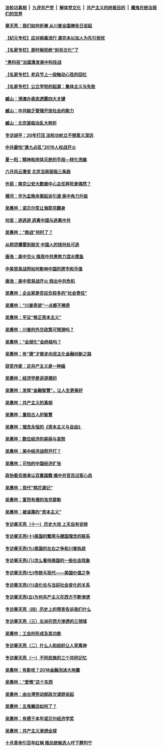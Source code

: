 

####  [法轮功真相](../../../../basic/blob/master/README.md?t=07011002) &nbsp;|&nbsp; [九评共产党](../../../../9ping.md/blob/master/README.md?t=07011002) &nbsp;|&nbsp; [解体党文化](../../../../jtdwh.md/blob/master/README.md?t=07011002)  &nbsp;|&nbsp; [共产主义的终极目的](../../../../gczydzjmd.md/blob/master/README.md?t=07011002) &nbsp;|&nbsp; [魔鬼在统治我们的世界](../../../../mgztzwmdsj.md/blob/master/README.md?t=07011002) 

#### [章天亮：我们如何祈祷 从川普全国祷告日说起](../pages/nsc423/n11944627.md?t=07011002) 

#### [【纪元专栏】应对病毒流行 渥京未以加人为先引担忧](../pages/nsc423/n11875714.md?t=07011002) 

#### [【名家专栏】是时候拒绝“封杀文化”了](../pages/nsc423/n11814093.md?t=07011002) 

#### [“黑科技”治国激发美中科技战](../pages/nsc423/n11638056.md?t=07011002) 

#### [【名家专栏】老兵节上一段触动心弦的回忆](../pages/nsc423/n11646016.md?t=07011002) 

#### [【名家专栏】公立学校的起源：集体主义与失败](../pages/nsc423/n11601833.md?t=07011002) 

#### [臧山：港澳办表态透露四大关键](../pages/nsc423/n11421628.md?t=07011002) 

#### [臧山：中共缺乏管理开放社会的能力](../pages/nsc423/n11407457.md?t=07011002) 

#### [臧山：北京面临治乱大转折](../pages/nsc423/n11406895.md?t=07011002) 

#### [专访胡平：20年打压 法轮功屹立不倒意义深远](../pages/nsc423/n11398800.md?t=07011002) 

#### [中共最怕“逢九必乱”2019人权战开火](../pages/nsc423/n11385248.md?t=07011002) 

#### [夏一阳：精神和肉体灭绝的手段—转化洗脑](../pages/nsc423/n11368250.md?t=07011002) 

#### [六月风云激变 北京当局面临三条路](../pages/nsc423/n11313668.md?t=07011002) 

#### [许茹：南京公安大数据中心主任猝死是偶然？](../pages/nsc423/n11064744.md?t=07011002) 

#### [横河：华为孟晚舟案起诉引渡 美中角力升级](../pages/nsc423/n11027230.md?t=07011002) 

#### [吴惠林：诺贝尔奖让海耶克翻身](../pages/nsc423/n10890049.md?t=07011002) 

#### [何坚：逃逃逃 逃离中国与逃离中共](../pages/nsc423/n10592891.md?t=07011002) 

#### [吴惠林：“商战”何时了？](../pages/nsc423/n10573558.md?t=07011002) 

#### [从网贷爆雷到股灾 中国人的钱何处可逃](../pages/nsc423/n10572800.md?t=07011002) 

#### [唐浩：美中交火 隐现中共黑势力混水摸鱼](../pages/nsc423/n10544040.md?t=07011002) 

#### [中美贸易战将如何影响中国的房市和币值](../pages/nsc423/n10543697.md?t=07011002) 

#### [唐浩：美中贸易战开火 烧出中共危机](../pages/nsc423/n10540126.md?t=07011002) 

#### [吴惠林：企业家是否应负较多的“社会责任”](../pages/nsc423/n10535022.md?t=07011002) 

#### [吴惠林：“川普奇迹”一点都不稀奇](../pages/nsc423/n10512808.md?t=07011002) 

#### [吴惠林：平议“修正资本主义”](../pages/nsc423/n10495724.md?t=07011002) 

#### [吴惠林：川普的外交政策可预测吗？](../pages/nsc423/n10462387.md?t=07011002) 

#### [吴惠林：“全球化”会终结吗？](../pages/nsc423/n10452838.md?t=07011002) 

#### [吴惠林：有“德”才能走向民主化金融创新之路](../pages/nsc423/n10432292.md?t=07011002) 

#### [获奖作家：这共产主义是一种癌](../pages/nsc423/n10431541.md?t=07011002) 

#### [吴惠林：经济学是讲道德的](../pages/nsc423/n10398014.md?t=07011002) 

#### [吴惠林：发挥“金融智慧”，让人生更美好](../pages/nsc423/n10375019.md?t=07011002) 

#### [吴惠林：共产主义的真相](../pages/nsc423/n10351394.md?t=07011002) 

#### [吴惠林：重拾古人的智慧](../pages/nsc423/n10337691.md?t=07011002) 

#### [吴惠林：理念永恒的《资本主义与自由》](../pages/nsc423/n10316274.md?t=07011002) 

#### [吴惠林：数位经济的美丽与哀愁](../pages/nsc423/n10292946.md?t=07011002) 

#### [吴惠林：美中经济战将开打？](../pages/nsc423/n10258825.md?t=07011002) 

#### [吴惠林：可怕的中国经济扩张](../pages/nsc423/n10219147.md?t=07011002) 

#### [政协委员提承认双重国籍 揭中共官员过客心态](../pages/nsc423/n10208809.md?t=07011002) 

#### [吴惠林：现代“桃花源记”](../pages/nsc423/n10185234.md?t=07011002) 

#### [吴惠林：富而有德的洛克斐勒](../pages/nsc423/n10142264.md?t=07011002) 

#### [吴惠林：被诬蔑的“资本主义”](../pages/nsc423/n10124816.md?t=07011002) 

#### [专访章天亮（十一）历史大戏 上天自有安排](../pages/nsc423/n10094905.md?t=07011002) 

#### [专访章天亮(十)美国的繁荣与建国理念的联系](../pages/nsc423/n10094899.md?t=07011002) 

#### [专访章天亮(九)美国的左右之争和川普执政](../pages/nsc423/n10094889.md?t=07011002) 

#### [专访章天亮(八)怎么看待美国的一些社会现象](../pages/nsc423/n10094857.md?t=07011002) 

#### [专访章天亮(七)传统与现代——美国价值之争](../pages/nsc423/n10093140.md?t=07011002) 

#### [专访章天亮(六)进化论与当前社会变化的关系](../pages/nsc423/n10092036.md?t=07011002) 

#### [专访章天亮(五)为何共产主义在西方不断渗透](../pages/nsc423/n10083620.md?t=07011002) 

#### [专访章天亮（四）历史上的预言告诉我们什么](../pages/nsc423/n10083606.md?t=07011002) 

#### [专访章天亮（三）左派在西方渗透的三领域](../pages/nsc423/n10081115.md?t=07011002) 

#### [吴惠林：工会的形成及其功能](../pages/nsc423/n10080633.md?t=07011002) 

#### [专访章天亮（二）什么人和组织让人背离神](../pages/nsc423/n10076637.md?t=07011002) 

#### [专访章天亮（一）不同民族的三个共同记忆](../pages/nsc423/n10074188.md?t=07011002) 

#### [吴惠林：有影呒？2018金融泡沫大地震](../pages/nsc423/n10040534.md?t=07011002) 

#### [吴惠林：“爱情”这个东西](../pages/nsc423/n10019423.md?t=07011002) 

#### [吴惠林：由台湾劳动部政次请辞说起](../pages/nsc423/n9979679.md?t=07011002) 

#### [吴惠林：五鬼搬运如何了？](../pages/nsc423/n9925338.md?t=07011002) 

#### [吴惠林：有感于本年诺贝尔经济学奖](../pages/nsc423/n9871883.md?t=07011002) 

#### [吴惠林：共产主义渗透全球](../pages/nsc423/n9812748.md?t=07011002) 

#### [十月革命引百年红祸 俄总统候选人吁下葬列宁](../pages/nsc423/n9810182.md?t=07011002) 

